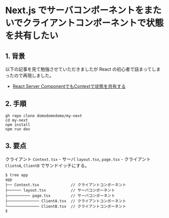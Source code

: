 # Next.js でサーバコンポーネントをまたいでクライアントコンポーネントで状態を共有したい



## 1. 背景

以下の記事を見て勉強させていただきましたが React の初心者で詰まってしまったので再現しました。

* [React Server ComponentでもContextで状態を共有する](https://future-architect.github.io/articles/20231214a/)



## 2. 手順

```
gh repo clone domodomodomo/my-next
cd my-next
npm install
npm run dev
```


## 3. 要点

クライアント `Context.tsx` - サーバ `layout.tsx`, `page.tsx` - クライアント `ClietnA`, `ClientB` でサンドイッチにする。

```
$ tree app 
app
├── Context.tsx              // クライアントコンポーネント
├────── layout.tsx           // サーバコンポーネント
├────────── page.tsx         // サーバコンポーネント
├────────────── ClientA.tsx  // クライアントコンポーネント
└────────────── ClientB.tsx  // クライアントコンポーネント
$
```




